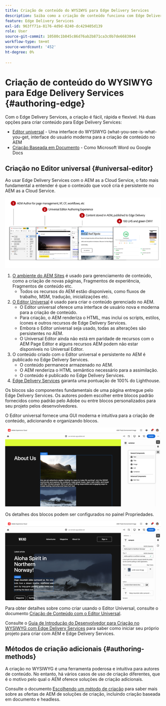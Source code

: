 ```yaml
---
title: Criação de conteúdo do WYSIWYG para Edge Delivery Services
description: Saiba como a criação de conteúdo funciona com Edge Delivery Services e como criar conteúdo AEM com Edge Delivery Services.
feature: Edge Delivery Services
exl-id: 963ff71a-8176-4d9d-8240-dc429405d139
role: User
source-git-commit: 10580c1b045c86d76ab2b871ca3c0b7de6683044
workflow-type: tm+mt
source-wordcount: '452'
ht-degree: 0%

---
```



# Criação de conteúdo do WYSIWYG para Edge Delivery Services {#authoring-edge}

Com o Edge Delivery Services, a criação é fácil, rápida e flexível. Há duas opções para criar conteúdo para Edge Delivery Services:

* [Editor universal](#universal-editor) - Uma interface do WYSIWYG (what-you-see-is-what-you-get, interface do usuário moderna para a criação de conteúdo no AEM
* [Criação Baseada em Documento](#document-based) - Como Microsoft Word ou Google Docs

## Criação no Editor universal {#universal-editor}

Ao usar Edge Delivery Services com o AEM as a Cloud Service, o fato mais fundamental a entender é que o conteúdo que você cria é persistente no AEM as a Cloud Service.

![Como funciona a criação de WYSIWYG com o Edge Delivery Services](assets/how-aem-edge-works.png)

1. [O ambiente do AEM Sites](/help/sites-cloud/authoring/quick-start.md) é usado para gerenciamento de conteúdo, como a criação de novas páginas, Fragmentos de experiência, Fragmentos de conteúdo etc.
   * Todos os recursos do AEM estão disponíveis, como fluxos de trabalho, MSM, tradução, inicializações etc.
1. [O Editor Universal](/help/sites-cloud/authoring/universal-editor/authoring.md) é usado para criar o conteúdo gerenciado no AEM.
   * O Editor universal oferece uma interface de usuário nova e moderna para a criação de conteúdo.
   * Para criação, o AEM renderiza o HTML, mas inclui os scripts, estilos, ícones e outros recursos de Edge Delivery Services.
   * Embora o Editor universal seja usado, todas as alterações são persistentes no AEM.
   * O Universal Editor ainda não está em paridade de recursos com o AEM Page Editor e alguns recursos AEM podem não estar disponíveis no Universal Editor.
1. O conteúdo criado com o Editor universal e persistente no AEM é publicado no Edge Delivery Services.
   * O conteúdo permanece armazenado no AEM.
   * O AEM renderiza o HTML semântico necessário para a assimilação.
   * O conteúdo é publicado no Edge Delivery Services.
1. [Edge Delivery Services](/help/edge/developer/keeping-it-100.md) garanta uma pontuação de 100% do Lighthouse.

Os blocos são componentes fundamentais de uma página entregue pelo Edge Delivery Services. Os autores podem escolher entre blocos padrão fornecidos como padrão pelo Adobe ou entre blocos personalizados para seu projeto pelos desenvolvedores.

O Editor universal fornece uma GUI moderna e intuitiva para a criação de conteúdo, adicionando e organizando blocos.

![Adicionando e organizando blocos no Editor Universal](assets/blocks.png)

Os detalhes dos blocos podem ser configurados no painel Propriedades.

![Configurando propriedades de bloco](assets/block-properties.png)

Para obter detalhes sobre como criar usando o Editor Universal, consulte o documento [Criação de Conteúdo com o Editor Universal](/help/sites-cloud/authoring/universal-editor/authoring.md).

Consulte o [Guia de Introdução do Desenvolvedor para Criação no WYSIWYG com Edge Delivery Services](/help/edge/wysiwyg-authoring/edge-dev-getting-started.md) para saber como iniciar seu próprio projeto para criar com AEM e Edge Delivery Services.

## Métodos de criação adicionais  {#authoring-methods}

A criação no WYSIWYG é uma ferramenta poderosa e intuitiva para autores de conteúdo. No entanto, há vários casos de uso de criação diferentes, que é o motivo pelo qual o AEM oferece soluções de criação adicionais.

Consulte o documento [Escolhendo um método de criação](/help/edge/authoring-methods.md) para saber mais sobre as ofertas de AEM de soluções de criação, incluindo criação baseada em documento e headless.
